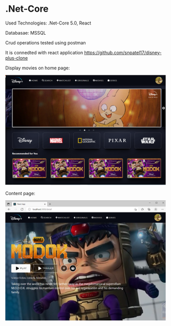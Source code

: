 # .Net-Core

Used Technologies:
 .Net-Core 5.0,
 React

Databasae:
 MSSQL

Crud operations tested using postman
 
It is connedted with react application 
https://github.com/snpatel17/disney-plus-clone



Display movies on home page:

![alt text](https://github.com/snpatel17/.Net-Core/blob/main/Website%20SS/ss_home%20page.PNG)


Content page:

![alt text](https://github.com/snpatel17/.Net-Core/blob/main/Website%20SS/ssdetail%20page.PNG)




